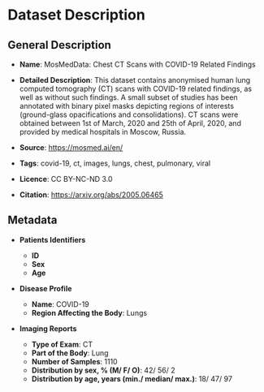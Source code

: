 # Dataset Description

## General Description

* **Name**: MosMedData: Chest CT Scans with COVID-19 Related Findings
* **Detailed Description**: This dataset contains anonymised human lung computed tomography (CT) scans with COVID-19 related findings, as well as without such findings. A small subset of studies has been annotated with binary pixel masks depicting regions of interests (ground-glass opacifications and consolidations). CT scans were obtained between 1st of March, 2020 and 25th of April, 2020,
and provided by medical hospitals in Moscow, Russia.

* **Source**: https://mosmed.ai/en/
* **Tags**: covid-19, ct, images, lungs, chest, pulmonary, viral
* **Licence**: CC BY-NC-ND 3.0
* **Citation**: https://arxiv.org/abs/2005.06465

## Metadata

* **Patients Identifiers**
  * **ID**
  * **Sex**
  * **Age**

* **Disease Profile**
  * **Name**: COVID-19
  * **Region Affecting the Body**: Lungs

* **Imaging Reports**
  * **Type of Exam**: CT
  * **Part of the Body**: Lung 
  * **Number of Samples**: 1110
  * **Distribution by sex, % (M/ F/ O)**: 42/ 56/ 2
  * **Distribution by age, years (min./ median/ max.)**: 18/ 47/ 97
